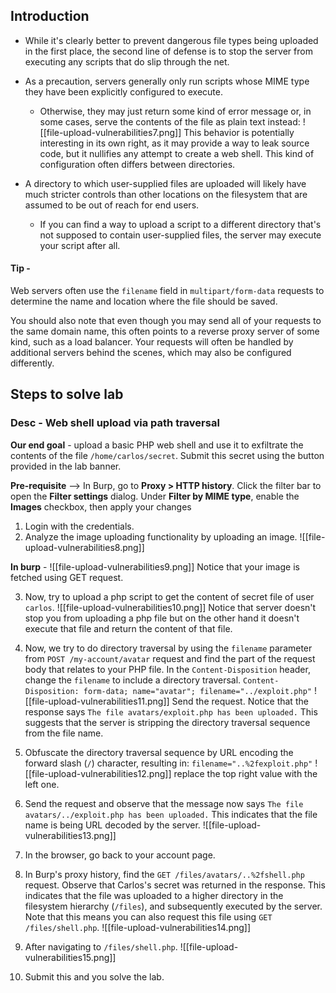 ## Introduction
- While it's clearly better to prevent dangerous file types being uploaded in the first place, the second line of defense is to stop the server from executing any scripts that do slip through the net.
- As a precaution, servers generally only run scripts whose MIME type they have been explicitly configured to execute.
	- Otherwise, they may just return some kind of error message or, in some cases, serve the contents of the file as plain text instead:
![[file-upload-vulnerabilities7.png]]
This behavior is potentially interesting in its own right, as it may provide a way to leak source code, but it nullifies any attempt to create a web shell.
This kind of configuration often differs between directories.

- A directory to which user-supplied files are uploaded will likely have much stricter controls than other locations on the filesystem that are assumed to be out of reach for end users.
	- If you can find a way to upload a script to a different directory that's not supposed to contain user-supplied files, the server may execute your script after all.

#### Tip - 
Web servers often use the `filename` field in `multipart/form-data` requests to determine the name and location where the file should be saved.

You should also note that even though you may send all of your requests to the same domain name, this often points to a reverse proxy server of some kind, such as a load balancer.
Your requests will often be handled by additional servers behind the scenes, which may also be configured differently.

## Steps to solve lab
### Desc - Web shell upload via path traversal

**Our end goal** - upload a basic PHP web shell and use it to exfiltrate the contents of the file `/home/carlos/secret`. Submit this secret using the button provided in the lab banner.

**Pre-requisite** --> In Burp, go to **Proxy > HTTP history**. Click the filter bar to open the **Filter settings** dialog. Under **Filter by MIME type**, enable the **Images** checkbox, then apply your changes

1. Login with the credentials.
2. Analyze the image uploading functionality by uploading an image.
![[file-upload-vulnerabilities8.png]]

**In burp** - 
![[file-upload-vulnerabilities9.png]]
Notice that your image is fetched using GET request. 

3. Now, try to upload a php script to get the content of secret file of user `carlos`.
![[file-upload-vulnerabilities10.png]]
Notice that server doesn't stop you from uploading a php file but on the other hand it doesn't execute that file and return the content of that file.

4. Now, we try to do directory traversal by using the `filename` parameter from `POST /my-account/avatar` request and find the part of the request body that relates to your PHP file. In the `Content-Disposition` header, change the `filename` to include a directory traversal.
`Content-Disposition: form-data; name="avatar"; filename="../exploit.php"`
![[file-upload-vulnerabilities11.png]]
Send the request. Notice that the response says `The file avatars/exploit.php has been uploaded.` This suggests that the server is stripping the directory traversal sequence from the file name.

5. Obfuscate the directory traversal sequence by URL encoding the forward slash (`/`) character, resulting in:
`filename="..%2fexploit.php"`
![[file-upload-vulnerabilities12.png]]
replace the top right value with the left one.

6. Send the request and observe that the message now says `The file avatars/../exploit.php has been uploaded.` This indicates that the file name is being URL decoded by the server.
![[file-upload-vulnerabilities13.png]]

7. In the browser, go back to your account page.
8. In Burp's proxy history, find the `GET /files/avatars/..%2fshell.php` request. Observe that Carlos's secret was returned in the response. This indicates that the file was uploaded to a higher directory in the filesystem hierarchy (`/files`), and subsequently executed by the server. Note that this means you can also request this file using `GET /files/shell.php`.
![[file-upload-vulnerabilities14.png]]

9. After navigating to `/files/shell.php`.
![[file-upload-vulnerabilities15.png]]

10. Submit this and you solve the lab.
